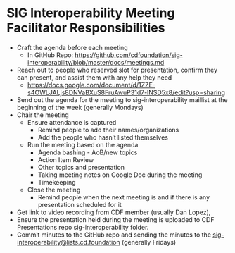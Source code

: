# SIG Interoperability Meeting Facilitator Responsibilities

* Craft the agenda before each meeting
   * In GitHub Repo: https://github.com/cdfoundation/sig-interoperability/blob/master/docs/meetings.md
* Reach out to people who reserved slot for presentation, confirm they can present, and assist them with any help they need
   * https://docs.google.com/document/d/1ZZE-s4OWLJALjs8DNVaBXuS8FruAwuP31d7-lNSD5x8/edit?usp=sharing
* Send out the agenda for the meeting to sig-interoperability maillist at the beginning of the week (generally Mondays)
* Chair the meeting
   * Ensure attendance is captured
      * Remind people to add their names/organizations
      * Add the people who hasn’t listed themselves
   * Run the meeting based on the agenda
      * Agenda bashing - AoB/new topics
      * Action Item Review
      * Other topics and presentation
      * Taking meeting notes on Google Doc during the meeting
      * Timekeeping
   * Close the meeting
      * Remind people when the next meeting is and if there is any presentation scheduled for it
* Get link to video recording from CDF member (usually Dan Lopez), 
* Ensure the presentation held during the meeting is uploaded to CDF Presentations repo sig-interoperability folder.
* Commit minutes to the GitHub repo and sending the minutes to the sig-interoperability@lists.cd.foundation (generally Fridays)
